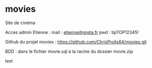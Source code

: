 # movies
Site de cinéma

Acces admin Etienne : 
mail : etienne@greta.fr
pwd : tipTOP12345!


Github du projet movies : 
https://github.com/ChrisProlls64/movies.git

BDD : dans le fichier movie.sql à la racine du dossier movie.zip

test